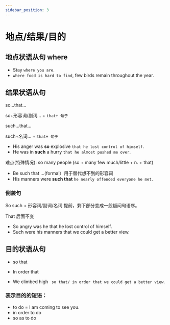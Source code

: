 ```yaml
---
sidebar_position: 3
---
```


# 地点/结果/目的

## 地点状语从句 where
- Stay `where you are`.
- `where food is hard to find`, few birds remain throughout the year.

## 结果状语从句


so…that…

so+形容词/副词… + `that+ 句子`

such…that…

such+名词… + `that+ 句子`

- His anger was **so** explosive `that he lost control of himself`.
- He was in **such** a hurry `that he almost pushed me over`.

难点(特殊情况): so many people (so + many few much/little + n. + that)

- Be such that …(formal）用于替代想不到的形容词
- His manners were **such that** `he nearly offended everyone he met`.

### 倒装句

So such + 形容词/副词/名词 提前，剩下部分变成一般疑问句语序。

That 后面不变

- So angry was he that he lost control of himself.
- Such were his manners that we could get a better view.

## 目的状语从句

- so that
- In order that

- We climbed high ` so that/ in order that we could get a better view`.

### 表示目的的短语：
- to do = I am coming to see you.
- in order to do
- so as to do

